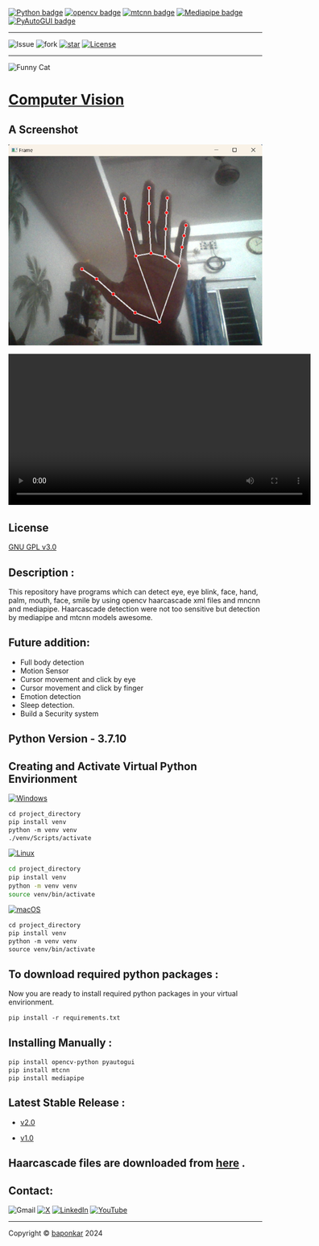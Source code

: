 [![Python badge](https://img.shields.io/badge/Python-3.7.10-blue.svg?logo=python&style=flat)](https://www.python.org/downloads/release/python-3107/) 
[![opencv badge](https://img.shields.io/badge/Opencv-4.9.0.80-blue.svg?logo=opencv&style=flat)](https://pypi.org/project/opencv-python/)
[![mtcnn badge](https://img.shields.io/badge/Mtcnn-0.1.1-blue.svg?logo=Mtcnn&style=flat)](https://pypi.org/project/mtcnn/)
[![Mediapipe badge](https://img.shields.io/badge/Mediapipe-0.10.11-blue.svg?logo=mediapipe&style=flat)](https://pypi.org/project/mediapipe/)
[![PyAutoGUI badge](https://img.shields.io/badge/PyAutoGUI-0.9.54-blue.svg?logo=PyAutoGUI&style=flat)](https://pypi.org/project/pyautogui/)

---

![Issue](https://img.shields.io/github/issues/baponkar/computer-vision)
![fork](https://img.shields.io/github/forks/baponkar/computer-vision)
[![star](https://img.shields.io/github/stars/baponkar/computer-vision)](https://github.com/baponkar/computer-vision/stargazers)
[![License](https://img.shields.io/github/license/baponkar/computer-vision)](https://github.com/baponkar/computer-vision/blob/main/LICENSE)


---

![Funny Cat](https://media.giphy.com/media/JIX9t2j0ZTN9S/giphy.gif)


# [Computer Vision](https://github.com/baponkar/computer-vision)

## A Screenshot

![Hand Detection Screenshot](screenshots/hand_finger_detection_screenshot.png)


<video width="600" controls autoplay loop>
  <source src="screenshots/finger_count.mp4" type="video/mp4">
  Your browser does not support the video tag.
</video>

## License
[GNU GPL v3.0](LICENSE)

## Description :
This repository have programs which can detect eye, eye blink, face, hand, palm, mouth, face, smile by using  opencv haarcascade xml files and mncnn and mediapipe. Haarcascade detection were not too sensitive but detection by mediapipe and mtcnn models awesome.

## Future addition:

* Full body detection
* Motion Sensor
* Cursor movement and click by eye
* Cursor movement and click by finger
* Emotion detection
* Sleep detection.
* Build a Security system


## Python Version - 3.7.10


## Creating and Activate Virtual Python Envirionment

[![Windows](https://img.shields.io/badge/Windows-0078D6?logo=windows&logoColor=white)](#)

```
cd project_directory
pip install venv
python -m venv venv
./venv/Scripts/activate
```

[![Linux](https://img.shields.io/badge/Linux-FCC624?logo=linux&logoColor=black)](#)

```bash
cd project_directory
pip install venv
python -m venv venv
source venv/bin/activate
```

[![macOS](https://img.shields.io/badge/macOS-000000?logo=macos&logoColor=F0F0F0)](#)

```
cd project_directory
pip install venv
python -m venv venv
source venv/bin/activate
```

## To download required python packages :
Now you are ready to install required python packages in your virtual envirionment.
```
pip install -r requirements.txt
```

## Installing Manually :

```
pip install opencv-python pyautogui
pip install mtcnn
pip install mediapipe
```

## Latest Stable Release :

* [v2.0](https://github.com/baponkar/computer-vision/releases/tag/2.0)

* [v1.0](https://github.com/baponkar/computer-vision/releases/tag/1.0)

## Haarcascade files are downloaded from  [here](https://github.com/anaustinbeing/haar-cascade-files) .

## Contact:
![Gmail](https://img.shields.io/badge/Gmail-baponkar%40gmail.com-red?logo=gmail)
[![X](https://img.shields.io/badge/X-%40baponkar-maker?logo=x&logoColor=black&labelColor=red&color=black
)](https://x.com/kar_bapon)
[![LinkedIn](https://img.shields.io/badge/linkedin-%230077B5.svg?logo=linkedin&logoColor=white)](https://in.linkedin.com/in/bapon-kar-815098200)
[![YouTube](https://img.shields.io/badge/YouTube-%23FF0000.svg?logo=YouTube&logoColor=white)](https://youtube.com/@gamingjam8394?si=cElodqeKqe5PgX_o)

----
Copyright © [baponkar](https://github.com/baponkar) 2024